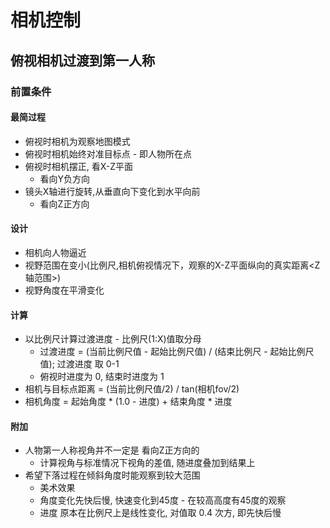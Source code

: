 # 相机控制

## 俯视相机过渡到第一人称

### 前置条件

#### 最简过程

* 俯视时相机为观察地图模式
* 俯视时相机始终对准目标点 - 即人物所在点
* 俯视时相机摆正, 看X-Z平面
  * 看向Y负方向
* 镜头X轴进行旋转,从垂直向下变化到水平向前
  * 看向Z正方向

#### 设计

* 相机向人物逼近
* 视野范围在变小(比例尺,相机俯视情况下，观察的X-Z平面纵向的真实距离<Z轴范围>)
* 视野角度在平滑变化

#### 计算

* 以比例尺计算过渡进度 - 比例尺(1:X)值取分母 
  * 过渡进度 = (当前比例尺值 - 起始比例尺值) / (结束比例尺 - 起始比例尺值); 过渡进度 取 0-1
  * 俯视时进度为 0, 结束时进度为 1
* 相机与目标点距离 = (当前比例尺值/2) / tan(相机fov/2)
* 相机角度 = 起始角度 * (1.0 - 进度) + 结束角度 * 进度

#### 附加

* 人物第一人称视角并不一定是 看向Z正方向的
  * 计算视角与标准情况下视角的差值, 随进度叠加到结果上
* 希望下落过程在倾斜角度时能观察到较大范围
  * 美术效果
  * 角度变化先快后慢, 快速变化到45度 - 在较高高度有45度的观察
  * 进度 原本在比例尺上是线性变化, 对值取 0.4 次方, 即先快后慢

